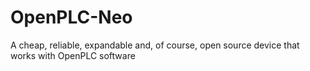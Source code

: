 # OpenPLC-Neo
A cheap, reliable, expandable and, of course, open source device that works with OpenPLC software
